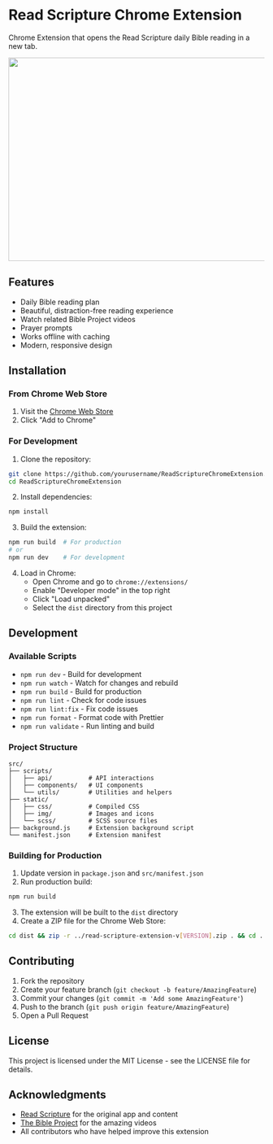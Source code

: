 # Read Scripture Chrome Extension

Chrome Extension that opens the Read Scripture daily Bible reading in a new tab.

<img src="store/ReadScriptureScreenshot-1280x800.png" width="640" height="400" />

## Features

- Daily Bible reading plan
- Beautiful, distraction-free reading experience
- Watch related Bible Project videos
- Prayer prompts
- Works offline with caching
- Modern, responsive design

## Installation

### From Chrome Web Store
1. Visit the [Chrome Web Store](https://chrome.google.com/webstore/detail/readscripture-extension/EXTENSION_ID)
2. Click "Add to Chrome"

### For Development
1. Clone the repository:
```bash
git clone https://github.com/yourusername/ReadScriptureChromeExtension.git
cd ReadScriptureChromeExtension
```

2. Install dependencies:
```bash
npm install
```

3. Build the extension:
```bash
npm run build  # For production
# or
npm run dev    # For development
```

4. Load in Chrome:
   - Open Chrome and go to `chrome://extensions/`
   - Enable "Developer mode" in the top right
   - Click "Load unpacked"
   - Select the `dist` directory from this project

## Development

### Available Scripts

- `npm run dev` - Build for development
- `npm run watch` - Watch for changes and rebuild
- `npm run build` - Build for production
- `npm run lint` - Check for code issues
- `npm run lint:fix` - Fix code issues
- `npm run format` - Format code with Prettier
- `npm run validate` - Run linting and build

### Project Structure

```
src/
├── scripts/
│   ├── api/          # API interactions
│   ├── components/   # UI components
│   └── utils/        # Utilities and helpers
├── static/
│   ├── css/          # Compiled CSS
│   ├── img/          # Images and icons
│   └── scss/         # SCSS source files
├── background.js     # Extension background script
└── manifest.json     # Extension manifest
```

### Building for Production

1. Update version in `package.json` and `src/manifest.json`
2. Run production build:
```bash
npm run build
```
3. The extension will be built to the `dist` directory
4. Create a ZIP file for the Chrome Web Store:
```bash
cd dist && zip -r ../read-scripture-extension-v[VERSION].zip . && cd ..
```

## Contributing

1. Fork the repository
2. Create your feature branch (`git checkout -b feature/AmazingFeature`)
3. Commit your changes (`git commit -m 'Add some AmazingFeature'`)
4. Push to the branch (`git push origin feature/AmazingFeature`)
5. Open a Pull Request

## License

This project is licensed under the MIT License - see the LICENSE file for details.

## Acknowledgments

- [Read Scripture](https://www.readscripture.org/) for the original app and content
- [The Bible Project](https://bibleproject.com/) for the amazing videos
- All contributors who have helped improve this extension
